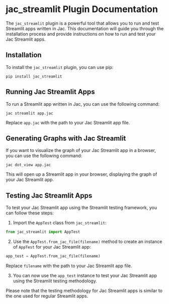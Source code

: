 # jac_streamlit Plugin Documentation

The `jac_streamlit` plugin is a powerful tool that allows you to run and test Streamlit apps written in Jac. This documentation will guide you through the installation process and provide instructions on how to run and test your Jac Streamlit apps.

## Installation

To install the `jac_streamlit` plugin, you can use pip:

```shell
pip install jac_streamlit
```

## Running Jac Streamlit Apps

To run a Streamlit app written in Jac, you can use the following command:

```shell
jac streamlit app.jac
```

Replace `app.jac` with the path to your Jac Streamlit app file.

## Generating Graphs with Jac Streamlit

If you want to visualize the graph of your Jac Streamlit app in a browser, you can use the following command:

```shell
jac dot_view app.jac
```

This will open up a Streamlit app in your browser, displaying the graph of your Jac Streamlit app.

## Testing Jac Streamlit Apps

To test your Jac Streamlit app using the Streamlit testing framework, you can follow these steps:

1. Import the `AppTest` class from `jac_streamlit`:

```python
from jac_streamlit import AppTest
```

2. Use the `AppTest.from_jac_file(filename)` method to create an instance of `AppTest` for your Jac Streamlit app:

```python
app_test = AppTest.from_jac_file(filename)
```

Replace `filename` with the path to your Jac Streamlit app file.

3. You can now use the `app_test` instance to test your Jac Streamlit app using the Streamlit testing methodology.

Please note that the testing methodology for Jac Streamlit apps is similar to the one used for regular Streamlit apps.

